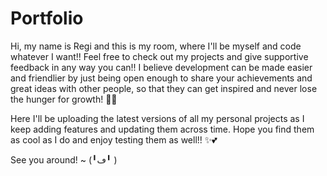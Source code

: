 # Portfolio
Hi, my name is Regi and this is my room, where I'll be myself and code whatever I want!! Feel free to check out my projects and give supportive feedback in any way you can!! I believe development can be made easier and friendlier by just being open enough to share your achievements and great ideas with other people, so that they can get inspired and never lose the hunger for growth! 🌱🍄


Here I'll be uploading the latest versions of all my personal projects as I keep adding features and updating them across time. Hope you find them as cool as I do and enjoy testing them as well!! ✨💕


See you around! ~ (╹ڡ╹ )
